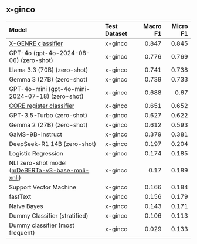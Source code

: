 ## x-ginco

| Model                                                                                                              | Test Dataset   |   Macro F1 |   Micro F1 |
|:-------------------------------------------------------------------------------------------------------------------|:---------------|-----------:|-----------:|
| [X-GENRE classifier](https://huggingface.co/classla/xlm-roberta-base-multilingual-text-genre-classifier)           | x-ginco        |      0.847 |      0.845 |
| GPT-4o (gpt-4o-2024-08-06) (zero-shot)                                                                             | x-ginco        |      0.776 |      0.769 |
| Llama 3.3 (70B) (zero-shot)                                                                                        | x-ginco        |      0.741 |      0.738 |
| Gemma 3 (27B) (zero-shot)                                                                                          | x-ginco        |      0.739 |      0.733 |
| GPT-4o-mini (gpt-4o-mini-2024-07-18) (zero-shot)                                                                   | x-ginco        |      0.688 |      0.67  |
| [CORE register classifier](https://huggingface.co/TurkuNLP/web-register-classification-multilingual)               | x-ginco        |      0.651 |      0.652 |
| GPT-3.5-Turbo (zero-shot)                                                                                          | x-ginco        |      0.627 |      0.622 |
| Gemma 2 (27B) (zero-shot)                                                                                          | x-ginco        |      0.612 |      0.593 |
| GaMS-9B-Instruct                                                                                                   | x-ginco        |      0.379 |      0.381 |
| DeepSeek-R1 14B (zero-shot)                                                                                        | x-ginco        |      0.197 |      0.204 |
| Logistic Regression                                                                                                | x-ginco        |      0.174 |      0.185 |
| NLI zero-shot model ([mDeBERTa-v3-base-mnli-xnli](https://huggingface.co/MoritzLaurer/mDeBERTa-v3-base-mnli-xnli)) | x-ginco        |      0.17  |      0.189 |
| Support Vector Machine                                                                                             | x-ginco        |      0.166 |      0.184 |
| fastText                                                                                                           | x-ginco        |      0.156 |      0.179 |
| Naive Bayes                                                                                                        | x-ginco        |      0.143 |      0.171 |
| Dummy Classifier (stratified)                                                                                      | x-ginco        |      0.106 |      0.113 |
| Dummy classifier (most frequent)                                                                                   | x-ginco        |      0.029 |      0.133 |